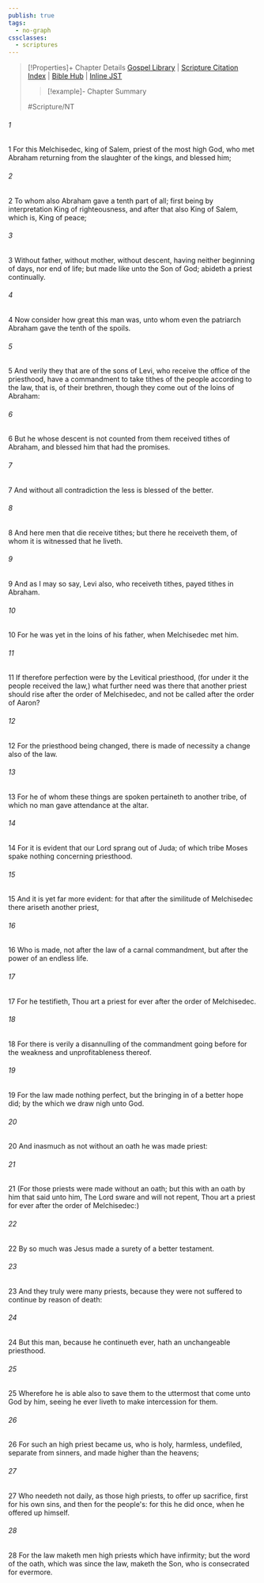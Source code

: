 ```yaml
---
publish: true
tags:
  - no-graph
cssclasses:
  - scriptures
---
```

>[!Properties]+ Chapter Details
>[Gospel Library](https://churchofjesuschrist.org/study/scriptures/nt/heb/7?lang=eng)    |    [Scripture Citation Index](https://scriptures.byu.edu/#09e07::c09e07)    |    [Bible Hub](https://biblehub.com/hebrews/7.htm)    |    [Inline JST](https://scripturetoolbox.com/html/ic/Hebrews/7.html)
>>[!example]- Chapter Summary
>> 
> 
>
>#Scripture/NT
###### 1
1 For this Melchisedec, king of Salem, priest of the most high God, who met Abraham returning from the slaughter of the kings, and blessed him;
###### 2
2 To whom also Abraham gave a tenth part of all; first being by interpretation King of righteousness, and after that also King of Salem, which is, King of peace;
###### 3
3 Without father, without mother, without descent, having neither beginning of days, nor end of life; but made like unto the Son of God; abideth a priest continually.
###### 4
4 Now consider how great this man was, unto whom even the patriarch Abraham gave the tenth of the spoils.
###### 5
5 And verily they that are of the sons of Levi, who receive the office of the priesthood, have a commandment to take tithes of the people according to the law, that is, of their brethren, though they come out of the loins of Abraham:
###### 6
6 But he whose descent is not counted from them received tithes of Abraham, and blessed him that had the promises.
###### 7
7 And without all contradiction the less is blessed of the better.
###### 8
8 And here men that die receive tithes; but there he receiveth them, of whom it is witnessed that he liveth.
###### 9
9 And as I may so say, Levi also, who receiveth tithes, payed tithes in Abraham.
###### 10
10 For he was yet in the loins of his father, when Melchisedec met him.
###### 11
11 If therefore perfection were by the Levitical priesthood, (for under it the people received the law,) what further need was there that another priest should rise after the order of Melchisedec, and not be called after the order of Aaron?
###### 12
12 For the priesthood being changed, there is made of necessity a change also of the law.
###### 13
13 For he of whom these things are spoken pertaineth to another tribe, of which no man gave attendance at the altar.
###### 14
14 For it is evident that our Lord sprang out of Juda; of which tribe Moses spake nothing concerning priesthood.
###### 15
15 And it is yet far more evident: for that after the similitude of Melchisedec there ariseth another priest,
###### 16
16 Who is made, not after the law of a carnal commandment, but after the power of an endless life.
###### 17
17 For he testifieth, Thou art a priest for ever after the order of Melchisedec.
###### 18
18 For there is verily a disannulling of the commandment going before for the weakness and unprofitableness thereof.
###### 19
19 For the law made nothing perfect, but the bringing in of a better hope did; by the which we draw nigh unto God.
###### 20
20 And inasmuch as not without an oath he was made priest:
###### 21
21 (For those priests were made without an oath; but this with an oath by him that said unto him, The Lord sware and will not repent, Thou art a priest for ever after the order of Melchisedec:)
###### 22
22 By so much was Jesus made a surety of a better testament.
###### 23
23 And they truly were many priests, because they were not suffered to continue by reason of death:
###### 24
24 But this man, because he continueth ever, hath an unchangeable priesthood.
###### 25
25 Wherefore he is able also to save them to the uttermost that come unto God by him, seeing he ever liveth to make intercession for them.
###### 26
26 For such an high priest became us, who is holy, harmless, undefiled, separate from sinners, and made higher than the heavens;
###### 27
27 Who needeth not daily, as those high priests, to offer up sacrifice, first for his own sins, and then for the people's: for this he did once, when he offered up himself.
###### 28
28 For the law maketh men high priests which have infirmity; but the word of the oath, which was since the law, maketh the Son, who is consecrated for evermore.
